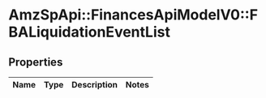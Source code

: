 # AmzSpApi::FinancesApiModelV0::FBALiquidationEventList

## Properties
Name | Type | Description | Notes
------------ | ------------- | ------------- | -------------

